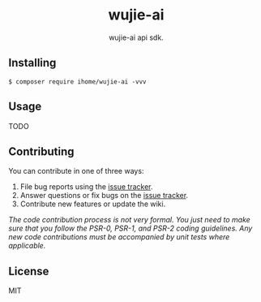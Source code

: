 <h1 align="center"> wujie-ai </h1>

<p align="center"> wujie-ai api sdk.</p>


## Installing

```shell
$ composer require ihome/wujie-ai -vvv
```

## Usage

TODO

## Contributing

You can contribute in one of three ways:

1. File bug reports using the [issue tracker](https://github.com/ihome/wujie-ai/issues).
2. Answer questions or fix bugs on the [issue tracker](https://github.com/ihome/wujie-ai/issues).
3. Contribute new features or update the wiki.

_The code contribution process is not very formal. You just need to make sure that you follow the PSR-0, PSR-1, and PSR-2 coding guidelines. Any new code contributions must be accompanied by unit tests where applicable._

## License

MIT